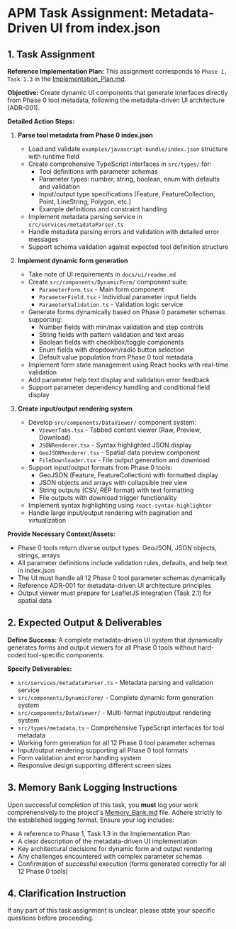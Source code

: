 # APM Task Assignment: Metadata-Driven UI from index.json

## 1. Task Assignment

**Reference Implementation Plan:** This assignment corresponds to `Phase 1, Task 1.3` in the [Implementation_Plan.md](../../Implementation_Plan.md).

**Objective:** Create dynamic UI components that generate interfaces directly from Phase 0 tool metadata, following the metadata-driven UI architecture (ADR-001).

**Detailed Action Steps:**

1. **Parse tool metadata from Phase 0 index.json**
   - Load and validate `examples/javascript-bundle/index.json` structure with runtime field
   - Create comprehensive TypeScript interfaces in `src/types/` for:
     - Tool definitions with parameter schemas
     - Parameter types: number, string, boolean, enum with defaults and validation
     - Input/output type specifications (Feature, FeatureCollection, Point, LineString, Polygon, etc.)
     - Example definitions and constraint handling
   - Implement metadata parsing service in `src/services/metadataParser.ts`
   - Handle metadata parsing errors and validation with detailed error messages
   - Support schema validation against expected tool definition structure

2. **Implement dynamic form generation**
   - Take note of UI requirements in `docs/ui/readme.md`
   - Create `src/components/DynamicForm/` component suite:
     - `ParameterForm.tsx` - Main form component
     - `ParameterField.tsx` - Individual parameter input fields
     - `ParameterValidation.ts` - Validation logic service
   - Generate forms dynamically based on Phase 0 parameter schemas supporting:
     - Number fields with min/max validation and step controls
     - String fields with pattern validation and text areas
     - Boolean fields with checkbox/toggle components
     - Enum fields with dropdown/radio button selection
     - Default value population from Phase 0 tool metadata
   - Implement form state management using React hooks with real-time validation
   - Add parameter help text display and validation error feedback
   - Support parameter dependency handling and conditional field display

3. **Create input/output rendering system**
   - Develop `src/components/DataViewer/` component system:
     - `ViewerTabs.tsx` - Tabbed content viewer (Raw, Preview, Download)
     - `JSONRenderer.tsx` - Syntax highlighted JSON display
     - `GeoJSONRenderer.tsx` - Spatial data preview component
     - `FileDownloader.tsx` - File output generation and download
   - Support input/output formats from Phase 0 tools:
     - GeoJSON (Feature, FeatureCollection) with formatted display
     - JSON objects and arrays with collapsible tree view
     - String outputs (CSV, REP format) with text formatting
     - File outputs with download trigger functionality
   - Implement syntax highlighting using `react-syntax-highlighter`
   - Handle large input/output rendering with pagination and virtualization

**Provide Necessary Context/Assets:**
- Phase 0 tools return diverse output types: GeoJSON, JSON objects, strings, arrays
- All parameter definitions include validation rules, defaults, and help text in index.json  
- The UI must handle all 12 Phase 0 tool parameter schemas dynamically
- Reference ADR-001 for metadata-driven UI architecture principles
- Output viewer must prepare for LeafletJS integration (Task 2.1) for spatial data

## 2. Expected Output & Deliverables

**Define Success:** A complete metadata-driven UI system that dynamically generates forms and output viewers for all Phase 0 tools without hard-coded tool-specific components.

**Specify Deliverables:**
- `src/services/metadataParser.ts` - Metadata parsing and validation service
- `src/components/DynamicForm/` - Complete dynamic form generation system
- `src/components/DataViewer/` - Multi-format input/output rendering system  
- `src/types/metadata.ts` - Comprehensive TypeScript interfaces for tool metadata
- Working form generation for all 12 Phase 0 tool parameter schemas
- Input/output rendering supporting all Phase 0 tool formats
- Form validation and error handling system
- Responsive design supporting different screen sizes

## 3. Memory Bank Logging Instructions

Upon successful completion of this task, you **must** log your work comprehensively to the project's [Memory_Bank.md](../../Memory_Bank.md) file. Adhere strictly to the established logging format. Ensure your log includes:
- A reference to Phase 1, Task 1.3 in the Implementation Plan
- A clear description of the metadata-driven UI implementation
- Key architectural decisions for dynamic form and output rendering
- Any challenges encountered with complex parameter schemas
- Confirmation of successful execution (forms generated correctly for all 12 Phase 0 tools)

## 4. Clarification Instruction

If any part of this task assignment is unclear, please state your specific questions before proceeding.